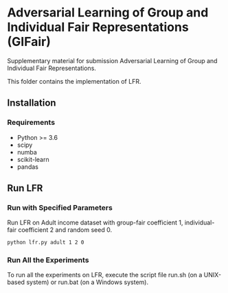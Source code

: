 # Adversarial Learning of Group and Individual Fair Representations (GIFair)
Supplementary material for submission Adversarial Learning of Group and Individual Fair Representations.

This folder contains the implementation of LFR.

## Installation
### Requirements
- Python >= 3.6
- scipy
- numba
- scikit-learn
- pandas

## Run LFR
### Run with Specified Parameters
Run LFR on Adult income dataset with group-fair coefficient 1, individual-fair coefficient 2 and random seed 0.
```bash
python lfr.py adult 1 2 0
```

### Run All the Experiments
To run all the experiments on LFR, execute the script file run.sh (on a UNIX-based system) or run.bat (on a Windows system).